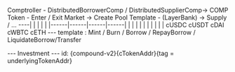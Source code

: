 Comptroller - DistributedBorrowerComp / DistributedSupplierComp-> COMP Token
            - Enter / Exit Market -> Create Pool Template
            - (LayerBank) -> Supply / ...
----|
    |
    |
    |
    |
    |------|------|------|------|
    |      |      |      |      |
    |      |      |      |      |
  cUSDC  cUSDT  cDAI   cWBTC  cETH --- template : Mint / Burn / Borrow / RepayBorrow / LiquidateBorrow/Transfer

--- Investment ---
id: {compound-v2}{cTokenAddr}{tag = underlyingTokenAddr}